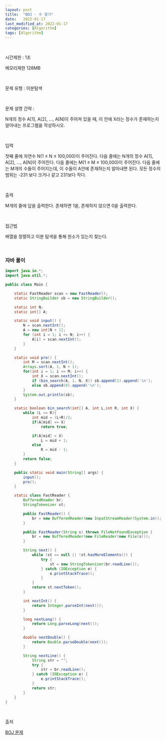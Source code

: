 ```yaml
---
layout: post
title:  "BOJ - 수 찾기"
date:   2022-01-17
last_modified_at: 2022-01-17
categories: [Algorithm]
tags: [Algorithm]
---
```


<br/>

시간제한 : 1초

메모리제한 128MB

<br/>

문제 유형 : 이분탐색

<br/>

문제 설명 간략 :    

N개의 정수 A[1], A[2], …, A[N]이 주어져 있을 때, 이 안에 X라는 정수가 존재하는지 알아내는 프로그램을 작성하시오.

<br/>

입력

첫째 줄에 자연수 N(1 ≤ N ≤ 100,000)이 주어진다. 다음 줄에는 N개의 정수 A[1], A[2], …, A[N]이 주어진다. 
다음 줄에는 M(1 ≤ M ≤ 100,000)이 주어진다. 
다음 줄에는 M개의 수들이 주어지는데, 이 수들이 A안에 존재하는지 알아내면 된다. 
모든 정수의 범위는 -231 보다 크거나 같고 231보다 작다.

<br/>

출력

M개의 줄에 답을 출력한다. 존재하면 1을, 존재하지 않으면 0을 출력한다.
 
<br/>
   
접근법

배열을 정렬하고 이분 탐색을 통해 원소가 있는지 찾는다.

<br/>

### 자바 풀이

```java
import java.io.*;
import java.util.*;

public class Main {

    static FastReader scan = new FastReader();
    static StringBuilder sb = new StringBuilder();

    static int N;
    static int[] A;

    static void input() {
        N = scan.nextInt();
        A = new int[N + 1];
        for (int i = 1; i <= N; i++) {
            A[i] = scan.nextInt();
        }
    }

    static void pro() {
        int M = scan.nextInt();
        Arrays.sort(A, 1, N + 1);
        for(int i = 1; i <= M; i++) {
            int X = scan.nextInt();
            if (bin_search(A, 1, N, X)) sb.append(1).append('\n');
            else sb.append(0).append('\n');
        }
        System.out.println(sb);
    }

    static boolean bin_search(int[] A, int L,int R, int X) {
        while (L <= R){
            int mid = (L+R)/2;
            if(A[mid] == X)
                return true;

            if(A[mid] < X)
                L = mid + 1;
            else
                R = mid - 1;
        }
        return false;
    }

    public static void main(String[] args) {
        input();
        pro();
    }

    static class FastReader {
        BufferedReader br;
        StringTokenizer st;

        public FastReader() {
            br = new BufferedReader(new InputStreamReader(System.in));
        }

        public FastReader(String s) throws FileNotFoundException {
            br = new BufferedReader(new FileReader(new File(s)));
        }

        String next() {
            while (st == null || !st.hasMoreElements()) {
                try {
                    st = new StringTokenizer(br.readLine());
                } catch (IOException e) {
                    e.printStackTrace();
                }
            }
            return st.nextToken();
        }

        int nextInt() {
            return Integer.parseInt(next());
        }

        long nextLong() {
            return Long.parseLong(next());
        }

        double nextDouble() {
            return Double.parseDouble(next());
        }

        String nextLine() {
            String str = "";
            try {
                str = br.readLine();
            } catch (IOException e) {
                e.printStackTrace();
            }
            return str;
        }
    }
}

```

<br/>

출처

[BOJ 문제](https://www.acmicpc.net/problem/1920)